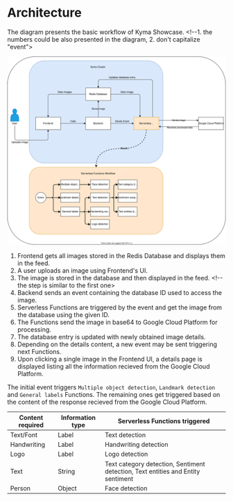 # Architecture

The diagram presents the basic workflow of Kyma Showcase. <!--1. the numbers could be also presented in the diagram, 2. don't capitalize "event">

![Diagram Kyma Showcase](./assets/diagram_showcase.svg)

1. Frontend gets all images stored in the Redis Database and displays them in the feed.
2. A user uploads an image using Frontend's UI.
3. The image is stored in the database and then displayed in the feed. <!--the step is similar to the first one>
4. Backend sends an event containing the database ID used to access the image.
5. Serverless Functions are triggered by the event and get the image from the database using the given ID.
6. The Functions send the image in base64 to Google Cloud Platform for processing.
7. The database entry is updated with newly obtained image details.
8. Depending on the details content, a new event may be sent triggering next Functions.
9. Upon clicking a single image in the Frontend UI, a details page is displayed listing all the information recieved from the Google Cloud Platform.

The initial event triggers `Multiple object detection`, `Landmark detection` and `General labels` Functions. The remaining ones get triggered based on the content of the response recieved from the Google Cloud Platform.

| Content required | Information type | Serverless Functions triggered |
|-----------|-------------|-------------|
| Text/Font | Label | Text detection |
| Handwriting | Label | Handwriting detection |
| Logo | Label | Logo detection|
| Text | String | Text category detection, Sentiment detection, Text entities and Entity sentiment |
| Person | Object | Face detection |
